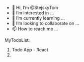 - 👋 Hi, I’m @StejskyTom
- 👀 I’m interested in ...
- 🌱 I’m currently learning ...
- 💞️ I’m looking to collaborate on ...
- 📫 How to reach me ...

MyTodoList:
1. Todo App - React
2. 

<!---
StejskyTom/StejskyTom is a ✨ special ✨ repository because its `README.md` (this file) appears on your GitHub profile.
You can click the Preview link to take a look at your changes.
--->
